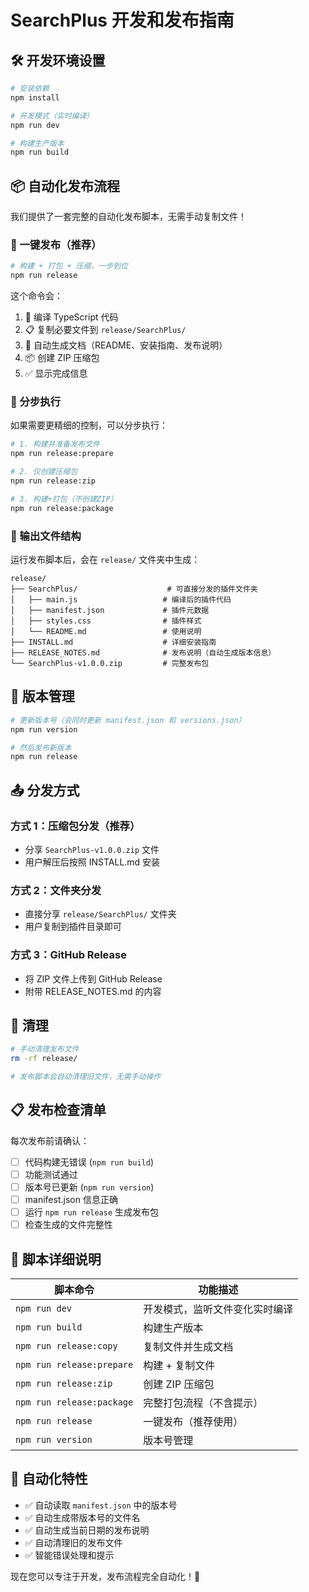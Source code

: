 # SearchPlus 开发和发布指南

## 🛠 开发环境设置

```bash
# 安装依赖
npm install

# 开发模式（实时编译）
npm run dev

# 构建生产版本
npm run build
```

## 📦 自动化发布流程

我们提供了一套完整的自动化发布脚本，无需手动复制文件！

### 🚀 一键发布（推荐）

```bash
# 构建 + 打包 + 压缩，一步到位
npm run release
```

这个命令会：
1. 🔨 编译 TypeScript 代码
2. 📋 复制必要文件到 `release/SearchPlus/`
3. 📝 自动生成文档（README、安装指南、发布说明）
4. 📦 创建 ZIP 压缩包
5. ✅ 显示完成信息

### 🎯 分步执行

如果需要更精细的控制，可以分步执行：

```bash
# 1. 构建并准备发布文件
npm run release:prepare

# 2. 仅创建压缩包
npm run release:zip

# 3. 构建+打包（不创建ZIP）
npm run release:package
```

### 📁 输出文件结构

运行发布脚本后，会在 `release/` 文件夹中生成：

```
release/
├── SearchPlus/                    # 可直接分发的插件文件夹
│   ├── main.js                   # 编译后的插件代码
│   ├── manifest.json             # 插件元数据
│   ├── styles.css                # 插件样式
│   └── README.md                 # 使用说明
├── INSTALL.md                    # 详细安装指南
├── RELEASE_NOTES.md              # 发布说明（自动生成版本信息）
└── SearchPlus-v1.0.0.zip         # 完整发布包
```

## 🔄 版本管理

```bash
# 更新版本号（会同时更新 manifest.json 和 versions.json）
npm run version

# 然后发布新版本
npm run release
```

## 📤 分发方式

### 方式 1：压缩包分发（推荐）
- 分享 `SearchPlus-v1.0.0.zip` 文件
- 用户解压后按照 INSTALL.md 安装

### 方式 2：文件夹分发
- 直接分享 `release/SearchPlus/` 文件夹
- 用户复制到插件目录即可

### 方式 3：GitHub Release
- 将 ZIP 文件上传到 GitHub Release
- 附带 RELEASE_NOTES.md 的内容

## 🧹 清理

```bash
# 手动清理发布文件
rm -rf release/

# 发布脚本会自动清理旧文件，无需手动操作
```

## 📋 发布检查清单

每次发布前请确认：

- [ ] 代码构建无错误 (`npm run build`)
- [ ] 功能测试通过
- [ ] 版本号已更新 (`npm run version`)
- [ ] manifest.json 信息正确
- [ ] 运行 `npm run release` 生成发布包
- [ ] 检查生成的文件完整性

## 🔧 脚本详细说明

| 脚本命令 | 功能描述 |
|---------|---------|
| `npm run dev` | 开发模式，监听文件变化实时编译 |
| `npm run build` | 构建生产版本 |
| `npm run release:copy` | 复制文件并生成文档 |
| `npm run release:prepare` | 构建 + 复制文件 |
| `npm run release:zip` | 创建 ZIP 压缩包 |
| `npm run release:package` | 完整打包流程（不含提示） |
| `npm run release` | 一键发布（推荐使用） |
| `npm run version` | 版本号管理 |

## 🤖 自动化特性

- ✅ 自动读取 `manifest.json` 中的版本号
- ✅ 自动生成带版本号的文件名
- ✅ 自动生成当前日期的发布说明
- ✅ 自动清理旧的发布文件
- ✅ 智能错误处理和提示

现在您可以专注于开发，发布流程完全自动化！🎉 